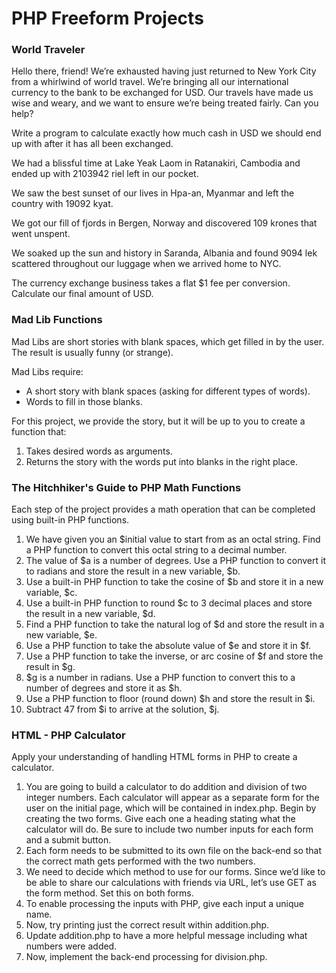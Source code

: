 # PHP Freeform Projects

### World Traveler
Hello there, friend! We’re exhausted having just returned to New York City from a whirlwind of world travel. We’re bringing all our international currency to the bank to be exchanged for USD. Our travels have made us wise and weary, and we want to ensure we’re being treated fairly. Can you help?

Write a program to calculate exactly how much cash in USD we should end up with after it has all been exchanged.

We had a blissful time at Lake Yeak Laom in Ratanakiri, Cambodia and ended up with 2103942 riel left in our pocket.

We saw the best sunset of our lives in Hpa-an, Myanmar and left the country with 19092 kyat.

We got our fill of fjords in Bergen, Norway and discovered 109 krones that went unspent.

We soaked up the sun and history in Saranda, Albania and found 9094 lek scattered throughout our luggage when we arrived home to NYC.

The currency exchange business takes a flat $1 fee per conversion. Calculate our final amount of USD.

### Mad Lib Functions
Mad Libs are short stories with blank spaces, which get filled in by the user. The result is usually funny (or strange).

Mad Libs require:
* A short story with blank spaces (asking for different types of words). 
* Words to fill in those blanks.

For this project, we provide the story, but it will be up to you to create a function that:

1. Takes desired words as arguments.
2. Returns the story with the words put into blanks in the right place.

### The Hitchhiker's Guide to PHP Math Functions
Each step of the project provides a math operation that can be completed using built-in PHP functions.

1. We have given you an $initial value to start from as an octal string. Find a PHP function to convert this octal string to a decimal number.
2. The value of $a is a number of degrees. Use a PHP function to convert it to radians and store the result in a new variable, $b.
3. Use a built-in PHP function to take the cosine of $b and store it in a new variable, $c.
4. Use a built-in PHP function to round $c to 3 decimal places and store the result in a new variable, $d.
5. Find a PHP function to take the natural log of $d and store the result in a new variable, $e.
6. Use a PHP function to take the absolute value of $e and store it in $f.
7. Use a PHP function to take the inverse, or arc cosine of $f and store the result in $g.
8. $g is a number in radians. Use a PHP function to convert this to a number of degrees and store it as $h.
9. Use a PHP function to floor (round down) $h and store the result in $i.
10. Subtract 47 from $i to arrive at the solution, $j.

### HTML - PHP Calculator
Apply your understanding of handling HTML forms in PHP to create a calculator.

1. You are going to build a calculator to do addition and division of two integer numbers. Each calculator will appear as a separate form for the user on the initial page, which will be contained in index.php. Begin by creating the two forms. Give each one a heading stating what the calculator will do. Be sure to include two number inputs for each form and a submit button.
2. Each form needs to be submitted to its own file on the back-end so that the correct math gets performed with the two numbers.
3. We need to decide which method to use for our forms. Since we’d like to be able to share our calculations with friends via URL, let’s use GET as the form method. Set this on both forms.
4. To enable processing the inputs with PHP, give each input a unique name.
5. Now, try printing just the correct result within addition.php.
6. Update addition.php to have a more helpful message including what numbers were added.
7. Now, implement the back-end processing for division.php.








